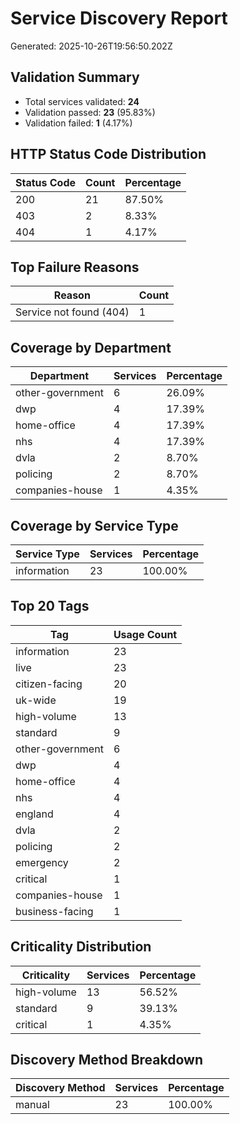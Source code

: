 # Service Discovery Report

Generated: 2025-10-26T19:56:50.202Z

## Validation Summary

- Total services validated: **24**
- Validation passed: **23** (95.83%)
- Validation failed: **1** (4.17%)

## HTTP Status Code Distribution

| Status Code | Count | Percentage |
|-------------|-------|------------|
| 200 | 21 | 87.50% |
| 403 | 2 | 8.33% |
| 404 | 1 | 4.17% |

## Top Failure Reasons

| Reason | Count |
|--------|-------|
| Service not found (404) | 1 |

## Coverage by Department

| Department | Services | Percentage |
|------------|----------|------------|
| other-government | 6 | 26.09% |
| dwp | 4 | 17.39% |
| home-office | 4 | 17.39% |
| nhs | 4 | 17.39% |
| dvla | 2 | 8.70% |
| policing | 2 | 8.70% |
| companies-house | 1 | 4.35% |

## Coverage by Service Type

| Service Type | Services | Percentage |
|-------------|----------|------------|
| information | 23 | 100.00% |

## Top 20 Tags

| Tag | Usage Count |
|-----|-------------|
| information | 23 |
| live | 23 |
| citizen-facing | 20 |
| uk-wide | 19 |
| high-volume | 13 |
| standard | 9 |
| other-government | 6 |
| dwp | 4 |
| home-office | 4 |
| nhs | 4 |
| england | 4 |
| dvla | 2 |
| policing | 2 |
| emergency | 2 |
| critical | 1 |
| companies-house | 1 |
| business-facing | 1 |

## Criticality Distribution

| Criticality | Services | Percentage |
|-------------|----------|------------|
| high-volume | 13 | 56.52% |
| standard | 9 | 39.13% |
| critical | 1 | 4.35% |

## Discovery Method Breakdown

| Discovery Method | Services | Percentage |
|-----------------|----------|------------|
| manual | 23 | 100.00% |
